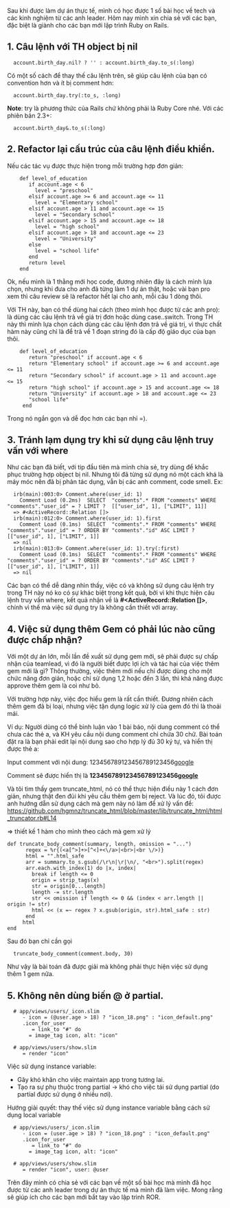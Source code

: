 Sau khi được làm dự án thực tế, mình có học được 1 số bài học về tech và các kinh nghiệm từ các anh leader. Hôm nay mình xin chia sẻ với các bạn, đặc biệt là giành cho các bạn mới lập trình Ruby on Rails.

## 1. Câu lệnh với TH object bị nil
```
  account.birth_day.nil? ? '' : account.birth_day.to_s(:long)
 ```
Có một số cách để thay thế câu lệnh trên, sẽ giúp câu lệnh của bạn có convention hơn và ít bị comment hơn:
```
  account.birth_day.try(:to_s, :long)
```
 **Note**: try là phương thức của Rails chứ không phải là Ruby Core nhé.
Với các phiên bản 2.3+:
```
  account.birth_day&.to_s(:long)
```
## 2. Refactor lại cấu trúc của câu lệnh điều khiển.
Nếu các tác vụ được thực hiện trong mỗi trường hợp đơn giản:
 ```
     def level_of_education
     	if account.age < 6
     	  level = "preschool"
        elsif account.age >= 6 and account.age <= 11
          level = "Elementary school"
        elsif account.age > 11 and account.age <= 15
          level = "Secondary school"
        elsif account.age > 15 and account.age <= 18
          level = "high school"
       	elsif account.age > 18 and account.age <= 23
       	  level = "University"
       	else
       	  level = "school life"
       	end
       	return level	
     end
 ```
Ok, nếu mình là 1 thằng mới học code, đương nhiên đây là cách mình lựa chọn, nhưng khi đưa cho anh đã từng làm 1 dự án thật, hoặc vài bạn pro xem thì câu review sẽ là refactor hết lại cho anh, mỗi câu 1 dòng thôi.

Với TH này, bạn có thể dùng hai cách (theo mình học được từ các anh pro): là dùng các câu lệnh trả về giá trị đơn hoặc dùng case..switch. Trong TH này thì mình lựa chọn cách dùng các câu lệnh đơn trả về giá trị, vì thực chất hàm này cũng chỉ là để trả về 1 đoạn string đó là cấp độ giáo dục của bạn thôi.
```
    def level_of_education
       return "preschool" if account.age < 6
       return "Elementary school" if account.age >= 6 and account.age <= 11
       return "Secondary school" if account.age > 11 and account.age <= 15
       return "high school" if account.age > 15 and account.age <= 18
       return "University" if account.age > 18 and account.age <= 23
       "school life"
     end
```
Trong nó ngắn gọn và dễ đọc hơn các bạn nhỉ =).

## 3. Tránh lạm dụng try khi sử dụng câu lệnh truy vấn với where

Như các bạn đã biết, với tip đầu tiên mà mình chia sẻ, try dùng để khắc phục trường hợp object bị nil. Nhưng tôi đã từng sử dụng nó một cách khá là máy móc nên đã bị phản tác dụng, vẫn bị các anh comment, code smell.
Ex:
```
  irb(main):003:0> Comment.where(user_id: 1)
    Comment Load (0.2ms)  SELECT  "comments".* FROM "comments" WHERE "comments"."user_id" = ? LIMIT ?  [["user_id", 1], ["LIMIT", 11]]
  => #<ActiveRecord::Relation []>
  irb(main):012:0> Comment.where(user_id: 1).first
    Comment Load (0.1ms)  SELECT  "comments".* FROM "comments" WHERE "comments"."user_id" = ? ORDER BY "comments"."id" ASC LIMIT ?  [["user_id", 1], ["LIMIT", 1]]
  => nil
  irb(main):013:0> Comment.where(user_id: 1).try(:first)
    Comment Load (0.1ms)  SELECT  "comments".* FROM "comments" WHERE "comments"."user_id" = ? ORDER BY "comments"."id" ASC LIMIT ?  [["user_id", 1], ["LIMIT", 1]]
  => nil
```
Các bạn có thể dễ dàng nhìn thấy, việc có và không sử dụng câu lệnh try trong TH này nó ko có sự khác biệt trong kết quả, bởi vì khi thực hiện câu lệnh truy vấn where, kết quả nhận về là **#<ActiveRecord::Relation []>**, chính vì thế mà việc sử dụng try là không cần thiết với array.

## 4. Việc sử dụng thêm Gem có phải lúc nào cũng được chấp nhận?
Với một dự án lớn, mỗi lần đề xuất sử dụng gem mới, sẽ phải được sự chấp nhận của teamlead, vì đó là người biết được lợi ích và tác hại của việc thêm gem mới là gì? Thông thường, việc thêm mới nếu chỉ được dùng cho một chức năng đơn giản, hoặc chỉ sử dụng 1,2 hoặc đến 3 lần, thì khả năng được approve thêm gem là coi như bỏ.

Với trường hợp này, việc đọc hiểu gem là rất cần thiết. Đương nhiên cách thêm gem đã bị loại, nhưng việc tận dụng logic xử lý của gem đó thì là thoải mái.

Ví dụ: Người dùng có thể bình luận vào 1 bài báo, nội dung comment có thể chưa các thẻ a, và KH yêu cầu nội dung comment chỉ chứa 30 chữ. Bài toán đặt ra là bạn phải edit lại nội dung sao cho hợp lý đủ 30 ký tự, và hiển thị được thẻ a:

Input comment với nội dung: 123456789123456789123456<a href=“http://www.google.com”>google</a>

Comment sẽ được hiển thị là **123456789123456789123456[google](https://www.google.com.vn/)**

Và tôi tìm thấy gem truncate_html, nó có thể thực hiện điều này 1 cách đơn giản, nhưng thật đen đủi khi yêu cầu thêm gem bị reject. Và lúc đó, tôi được anh hướng dẫn sử dụng cách mà gem này nó làm để xử lý vấn đề: https://github.com/hgmnz/truncate_html/blob/master/lib/truncate_html/html_truncator.rb#L14

=> thiết kế 1 hàm cho mình theo cách mà gem xử lý
```
def truncate_body_comment(summary, length, omission = "...")
      regex = %r{(<a[^>]+>[^<]+<\/a>|<br>|<br \/>)}
      html = "".html_safe
      arr = summary.to_s.gsub(/\r\n|\r|\n/, "<br>").split(regex)
      arr.each.with_index(1) do |x, index|
        break if length <= 0
        origin = strip_tags(x)
        str = origin[0...length]
        length -= str.length
        str << omission if length <= 0 && (index < arr.length || origin != str)
        html << (x =~ regex ? x.gsub(origin, str).html_safe : str)
      end
     html
end
```

Sau đó bạn chỉ cần gọi 
```
  truncate_body_comment(comment.body, 30)
```
Như vậy là bài toán đã được giải mà không phải thực hiện việc sử dụng thêm 1 gem nữa.

## 5. Không nên dùng biến @ ở partial.
```
  # app/views/users/_icon.slim
     - icon = (@user.age > 18) ? "icon_18.png" : "icon_default.png"
     .icon_for_user
        = link_to "#" do
  	   = image_tag icon, alt: "icon"

  # app/views/users/show.slim
     = render "icon"
```
Việc sử dụng instance variable:

- Gây khó khăn cho việc maintain app trong tương lai.
- Tạo ra sự phụ thuộc trong partial -> khó cho việc tái sử dụng partial (do partial được sử dụng ở nhiều nơi).

Hướng giải quyết: thay thế việc sử dụng instance variable bằng cách sử dụng local variable
```
  # app/views/users/_icon.slim
     - icon = (user.age > 18) ? "icon_18.png" : "icon_default.png"
     .icon_for_user
        = link_to "#" do
  	   = image_tag icon, alt: "icon"

  # app/views/users/show.slim
     = render "icon", user: @user
```

Trên đây mình có chia sẻ với các bạn về một số bài học mà mình đã học được từ các anh leader trong dự án thực tế mà mình đã làm việc. Mong rằng sẽ giúp ích cho các bạn mới bắt tay vào lập trình ROR.
